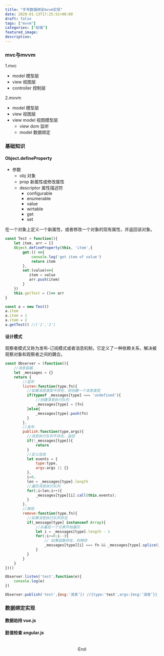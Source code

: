 ```yaml
---
title: "手写数据绑定mvvm实现"
date: 2020-01-13T17:25:51+08:00
draft: false
tags: ["mvvm"]
categories: ["前端"]
featured_image: 
description: 
---
```


### mvc与mvvm

1.mvc

- model 模型层
- view 视图层
- controller 控制层

2.mvvm

- model 模型层
- view 视图层
- view model 视图模型层
  - view dom 监听
  - model 数据绑定

### 基础知识

#### Object.defineProperty

  - 参数
    - obj 对象
    - prop 新属性或修改属性
    - descriptor 属性描述符
      - configurable
      - enumerable
      - value
      - wirtable
      - get
      - set


在一个对象上定义一个新属性，或者修改一个对象的现有属性，并返回该对象。

```javascript
const Test = function(){
    let item, arr = []
    Object.defineProperty(this, 'item',{
        get:() =>{
            console.log('get item of value')
            return item
        },
        set:(value)=>{
           item = value
           arr.push(item)
        }
    })
    this.getTest = ()=> arr
}

const a = new Test()
a.item
a.item = 1
a.item = 2
a.getTest() //['1','2']
```


#### 设计模式 

  观察者模式又称为发布-订阅模式或者消息机制，它定义了一种依赖关系，解决被观察对象和观察者之间的耦合。


  ```javascript
  const Observer = (function(){
      //消息容器
      let _messages = {}
      return {
          //监听
          listen:function(type,fn){
            //如果消息类型不存在，则创建一个消息类型
            if(typeof _messages[type] === 'undefined'){
                //创建消息执行队列
                _messages[type] = [fn]
            }else{
                _messages[type].push(fn)
            }
          },
          //发布
          publish:function(type,args){
            //消息执行队列不存在，返回
            if(!_messages[type]){
                return
            }
            //定义信息
            let events = {
                type:type,
                args:args || {}
            },
            i=0,
            len = _messages[type].length
            //遍历消息执行队列
            for(;i<len;i++){
                _messages[type][i].call(this,events);
            }
          },
          //移除
          remove:function(type,fn){
            //如果消息执行队列存在
            if(_message[type] instanceof Array){
                //从最后一个元素开始遍历
                let i = _messages[type].length - 1
                for(;i>=0;i--){
                    // 如果函数存在，则移除
                    _messages[type][i] === fn && _messages[type].splice(i,1)
                }
            }
          }
      }
  })()

  Observer.listen('test',function(e){
      console.log(e)
  })

  Observer.publish('test',{msg:'消息’}) //{type:'test',args:{msg:‘消息’}}
  ```



### 数据绑定实现

#### 数据劫持 vue.js

#### 脏值检查 angular.js

<br>

<center>  ·End·  </center>